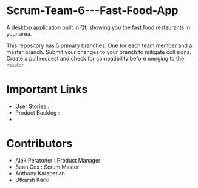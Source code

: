 # Scrum-Team-6---Fast-Food-App
A desktop application built in Qt, showing you the fast food restaurants in your area. 

This repository has 5 primary branches. One for each team member and a master branch. Submit your changes to your branch to mitigate collisions. Create a pull request and check for compatibility before merging to the master. 

# Important Links
- User Stories    : 
- Product Backlog :
- 

# Contributors
- Alek Peratoner     : Product Manager
- Sean Cox           : Scrum Master
- Anthony Karapetian
- Utkarsh Karki
